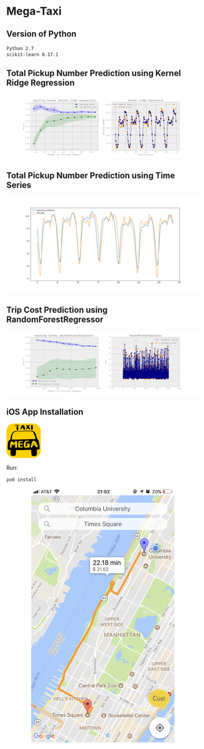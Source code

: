 # Mega-Taxi

## Version of Python

    Python 2.7
	scikit-learn 0.17.1
	
## Total Pickup Number Prediction using Kernel Ridge Regression

<img src="https://github.com/DtMoon/Mega-Taxi/blob/master/PickupNumberPrediction/learning_curves_and_prediction_image/pickup_weekday_kernel%20ridge%20regression.png"/>

## Total Pickup Number Prediction using Time Series

<img src="https://github.com/DtMoon/Mega-Taxi/blob/master/Time%20Series/ts_vs_real.png"/>

## Trip Cost Prediction using RandomForestRegressor

<img src="https://github.com/DtMoon/Mega-Taxi/blob/master/CostPrediction/learning_curves_and_prediction_image/12_weekday_RandomForestRegressor.png"/>

## iOS App Installation

<img width="90" height="90" src="https://github.com/DtMoon/Mega-Taxi/blob/master/MegaTaxi/MegaTaxi/Supporting%20Files/Assets.xcassets/AppIcon.appiconset/MegaTaxiIcon-1.png"/>

Run:

    pod install

<div align=center><img width="375" height="667" src="https://github.com/DtMoon/Mega-Taxi/blob/master/MegaTaxi/screenshot.png"/>
